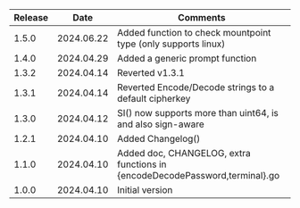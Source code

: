 | Release | Date       | Comments                                                                    |
|---------|------------|-----------------------------------------------------------------------------|
| 1.5.0   | 2024.06.22 | Added function to check mountpoint type (only supports linux)               |
| 1.4.0   | 2024.04.29 | Added a generic prompt function                                             |
| 1.3.2   | 2024.04.14 | Reverted v1.3.1                                                             |
| 1.3.1   | 2024.04.14 | Reverted Encode/Decode strings to a default cipherkey                       |
| 1.3.0   | 2024.04.12 | SI() now supports more than uint64, is and also sign-aware                  |
| 1.2.1   | 2024.04.10 | Added Changelog()                                                           |
| 1.1.0   | 2024.04.10 | Added doc, CHANGELOG, extra functions in {encodeDecodePassword,terminal}.go |
| 1.0.0   | 2024.04.10 | Initial version                                                             |





